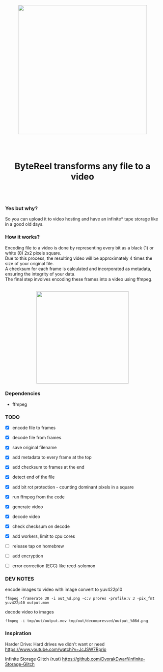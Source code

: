 <div align="center">
<img src="https://github.com/kaspar1ndustries/go-bytereel/blob/master/docs/cover.png?raw=true" height="420">


<br><br>
<h1>ByteReel transforms any file to a video</h1>
<br><br>
</div>

### Yes but why?

So you can upload it to video hosting and have an infinite* tape storage like in a good old days.


### How it works?

Encoding file to a video is done by representing every bit as a black (1) or white (0) 2x2 pixels square.<br>
Due to this process, the resulting video will be approximately 4 times the size of your original file.<br>
A checksum for each frame is calculated and incorporated as metadata, ensuring the integrity of your data.<br>
The final step involves encoding these frames into a video using ffmpeg.<br>

<div align="center">
<br>
<a href="https://github.com/kaspar1ndustries/go-bytereel/blob/dev/docs/out.png?raw=true" target="_blank"><img src="https://github.com/kaspar1ndustries/go-bytereel/blob/dev/docs/out_cut.png?raw=true" width="300"></a>
</div>


### Dependencies

- ffmpeg



### TODO

- [x] encode file to frames
- [x] decode file from frames
- [x] save original filename
- [x] add metadata to every frame at the top
- [x] add checksum to frames at the end
- [x] detect end of the file
- [x] add bit rot protection - counting dominant pixels in a square
- [x] run ffmpeg from the code
- [x] generate video
- [x] decode video
- [x] check checksum on decode
- [x] add workers, limit to cpu cores
- [ ] release tap on homebrew
- [ ] add encryption
- [ ] error correction (ECC) like reed-solomon


### DEV NOTES
encode images to video with image convert to yuv422p10
```
ffmpeg -framerate 30 -i out_%d.png -c:v prores -profile:v 3 -pix_fmt yuv422p10 output.mov
```

decode video to images
```
ffmpeg -i tmp/out/output.mov tmp/out/decompressed/output_%08d.png
```

### Inspiration

Harder Drive: Hard drives we didn't want or need
https://www.youtube.com/watch?v=JcJSW7Rprio

Infinite Storage Glitch (rust)
https://github.com/DvorakDwarf/Infinite-Storage-Glitch


